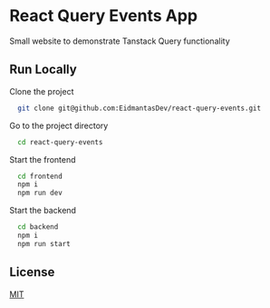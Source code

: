 # React Query Events App

Small website to demonstrate Tanstack Query functionality

## Run Locally

Clone the project

```bash
  git clone git@github.com:EidmantasDev/react-query-events.git
```

Go to the project directory

```bash
  cd react-query-events
```

Start the frontend

```bash
  cd frontend
  npm i
  npm run dev
```

Start the backend

```bash
  cd backend
  npm i
  npm run start
```

## License

[MIT](https://choosealicense.com/licenses/mit/)
